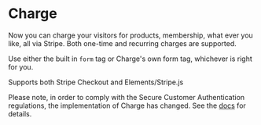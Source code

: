 # Charge

Now you can charge your visitors for products, membership, what ever you like, all via Stripe. Both one-time and recurring charges are supported.

Use either the built in `form` tag or Charge's own form tag, whichever is right for you.

Supports both Stripe Checkout and Elements/Stripe.js

Please note, in order to comply with the Secure Customer Authentication regulations, the implementation of Charge has changed. See the [docs](DOCUMENTATION.md) for details.



